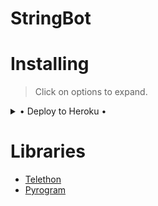 # StringBot

# Installing 

> Click on options to expand.
<details>

  <summary> • Deploy to Heroku • </summary>

<h4> The easiest and most convenient way of hosting a bot in Telegram.</h4>

[![Deploy To Heroku](https://www.herokucdn.com/deploy/button.svg)](https://heroku.com/deploy) 

</details>

# Libraries 

- [Telethon](https://telethon.org)
- [Pyrogram](https://pyrogram.org)

